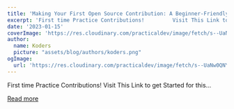 ```yaml
---
title: 'Making Your First Open Source Contribution: A Beginner-Friendly Guide'
excerpt: 'First time Practice Contributions!         Visit This Link to get Started for this...'
date: '2023-01-15'
coverImage: 'https://res.cloudinary.com/practicaldev/image/fetch/s--UaNw0QNY--/c_imagga_scale,f_auto,fl_progressive,h_420,q_66,w_1000/https://dev-to-uploads.s3.amazonaws.com/uploads/articles/okmjjhz2a26yxk67fha7.gif'
author:
  name: Koders
  picture: "assets/blog/authors/koders.png"
ogImage:
  url: 'https://res.cloudinary.com/practicaldev/image/fetch/s--UaNw0QNY--/c_imagga_scale,f_auto,fl_progressive,h_420,q_66,w_1000/https://dev-to-uploads.s3.amazonaws.com/uploads/articles/okmjjhz2a26yxk67fha7.gif'
---
```


First time Practice Contributions!         Visit This Link to get Started for this...

[Read more](https://dev.to/hyuncafe/making-your-first-open-source-contribution-a-beginner-friendly-guide-4cp5)
